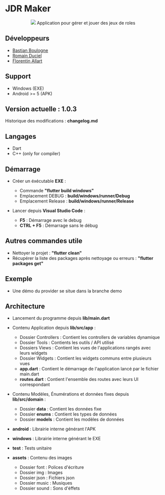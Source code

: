 # JDR Maker
<p align="center">
    <img src="https://c0.lestechnophiles.com/www.numerama.com/wp-content/uploads/2020/03/role-playing-game-2536016_1920.jpg?resize=1024,768&key=07841d0c">
    Application pour gérer et jouer des jeux de roles
</p>

## Développeurs
- [Bastian Boulogne](https://github.com/nait-sab)
- [Romain Duciel](https://github.com/Rom10811)
- [Florentin Allart](https://github.com/Flo-a)

## Support
- Windows (EXE)
- Android >= 5  (APK)

## Version actuelle : 1.0.3
Historique des modifications : __changelog.md__

## Langages
- Dart
- C++ (only for compiler)

## Démarrage
- Créer un éxécutable __EXE__ :
    - Commande __"flutter build windows"__
    - Emplacement DEBUG : __build/windows/runner/Debug__
    - Emplacement Release : __build/windows/runner/Release__

- Lancer depuis __Visual Studio Code__ :
    - __F5__ : Démarrage avec le debug
    - __CTRL + F5__ : Démarrage sans le débug

## Autres commandes utile
- Nettoyer le projet : __"flutter clean"__
- Récupérer la liste des packages après nettoyage ou erreurs : __"flutter packages get"__

## Exemple
- Une démo du provider se situe dans la branche demo

## Architecture
- Lancement du programme depuis __lib/main.dart__

- Contenu Application depuis __lib/src/app__ :
    - Dossier Controllers : Contient les controllers de variables dynamique
    - Dossier Tools : Contients les outils / API utilisé
    - Dossiers Views : Contient les vues de l'applications rangés avec leurs widgets
    - Dossier Widgets : Contient les widgets communs entre plusieurs vues
    - __app.dart__ : Contient le démarrage de l'application lancé par le fichier main.dart
    - __routes.dart__ : Contient l'ensemble des routes avec leurs UI correspondant

- Contenu Modèles, Énumérations et données fixes depuis __lib/src/domain__ :
    - Dossier __data__ : Contient les données fixe
    - Dossier __enums__ : Contient les types de données
    - Dossier __models__ : Contient les modèles de données

- __android__ : Librairie interne générant l'APK
- __windows__ : Librairie interne générant le EXE

- __test__ : Tests unitaire

- __assets__ : Contenu des images
    - Dossier font : Polices d'écriture
    - Dossier img : Images
    - Dossier json : Fichiers json
    - Dossier music : Musiques
    - Dossier sound : Sons d'éffets